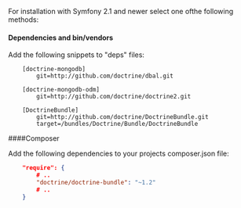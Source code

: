 For installation with Symfony 2.1 and newer select one ofthe following methods:

#### Dependencies and bin/vendors

Add the following snippets to "deps" files:

~~~
    [doctrine-mongodb]
        git=http://github.com/doctrine/dbal.git

    [doctrine-mongodb-odm]
        git=http://github.com/doctrine/doctrine2.git

    [DoctrineBundle]
        git=http://github.com/doctrine/DoctrineBundle.git
        target=/bundles/Doctrine/Bundle/DoctrineBundle
~~~

####Composer

Add the following dependencies to your projects composer.json file:

~~~json
    "require": {
        # ..
        "doctrine/doctrine-bundle": "~1.2"
        # ..
    }
~~~    